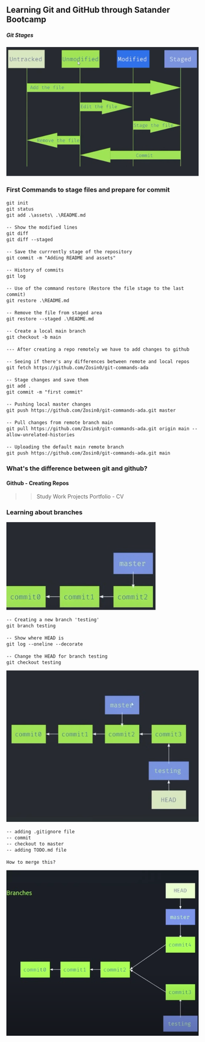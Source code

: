 ## Learning Git and GitHub through Satander Bootcamp

<h5>Git Stages</h5>

![Stages](assets/image1.png)


### First Commands to stage files and prepare for commit

```git
git init
git status
git add .\assets\ .\README.md

-- Show the modified lines
git diff
git diff --staged

-- Save the currrently stage of the repository
git commit -m "Adding README and assets"

-- History of commits
git log

-- Use of the command restore (Restore the file stage to the last commit)
git restore .\README.md 

-- Remove the file from staged area
git restore --staged .\README.md

-- Create a local main branch
git checkout -b main

--- After creating a repo remotely we have to add changes to github

-- Seeing if there's any differences between remote and local repos
git fetch https://github.com/Zosin0/git-commands-ada

-- Stage changes and save them
git add .
git commit -m "first commit"

-- Pushing local master changes
git push https://github.com/Zosin0/git-commands-ada.git master

-- Pull changes from remote branch main
git pull https://github.com/Zosin0/git-commands-ada.git origin main --allow-unrelated-histories

-- Uploading the default main remote branch
git push https://github.com/Zosin0/git-commands-ada.git main
``` 

### What's the difference between git and github?
#### Github - Creating Repos
>> Study
>> Work Projects
>> Portfolio - CV

### Learning about branches
![Branches](assets/image2.png)

```git
-- Creating a new branch 'testing'
git branch testing

-- Show where HEAD is
git log --oneline --decorate

-- Change the HEAD for branch testing
git checkout testing
```

![Commits into branches](assets/image3.png)

```git
-- adding .gitignore file
-- commit
-- checkout to master
-- adding TODO.md file

How to merge this?
```

![Merge](image.png)


